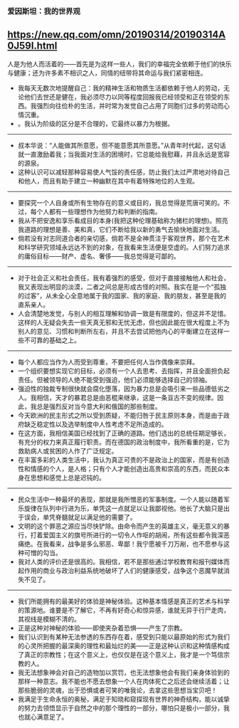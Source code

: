 ### 爱因斯坦：我的世界观
https://new.qq.com/omn/20190314/20190314A0J59I.html
-
人是为他人而活着的——首先是为这样一些人，我们的幸福完全依赖于他们的快乐与健康；还为许多素不相识之人，同情的纽带将其命运与我们紧密相连。
- 我每天无数次地提醒自己：我的精神生活和物质生活都依赖于他人的劳动，无论他们去世还是健在，我必须尽力以同等程度回报我已经领受和正在领受的东西。我强烈向往俭朴的生活，并时常为发觉自己占用了同胞们过多的劳动而心情沉重。
- 。我认为阶级的区分是不合理的，它最终以暴力为根据。
---
- 叔本华说：“人能做其所意愿，但不能意愿其所意愿。”从青年时代起，这句话就一直激励着我；当我面对生活的困境时，它总能给我慰藉，并且永远是宽容的源泉。
- 这种认识可以减轻那种容易使人气馁的责任感，防止我们太过严肃地对待自己和他人，而且有助于建立一种幽默在其中有着特殊地位的人生观。
---
- 要探究一个人自身或所有生物存在的意义或目的，我总觉得是荒唐可笑的。不过，每个人都有一些理想作为他努力和判断的指南。
- 我从不把安逸和享乐看成目的本身(我把这种伦理基础称为猪栏的理想)。照亮我道路的理想是善、美和真，它们不断给我以新的勇气去愉快地面对生活。
- 倘若没有对志同道合者的亲切感，倘若不是全神贯注于客观世界，那个在艺术和科学研究领域永远达不到的对象，在我看来生活便是空虚的。人们努力追求的庸俗目标——财产、虚名、奢侈——我总觉得是可鄙的。
---
- 对于社会正义和社会责任，我有着强烈的感受，但对于直接接触他人和社会，我又表现出明显的淡漠，二者之间总是形成古怪的对照。我实在是一个“孤独的过客”，从未全心全意地属于我的国家、我的家庭、我的朋友，甚至是我的直系亲人。
- 人会清楚地发觉，与别人的相互理解和协调一致是有限度的，但这并不足惜。这样的人无疑会失去一些天真无邪和无忧无虑，但也因此能在很大程度上不为别人的意见、习惯和判断所左右，并且不去尝试把他内心的平衡建立在这样一些不可靠的基础之上。
---
- 每个人都应当作为人而受到尊重，不要把任何人当作偶像来崇拜。
- 一个组织要想实现它的目标，必须有一个人去思考、去指挥，并且全面担负起责任。但被领导的人绝不能受到强迫，他们必须能够选择自己的领袖。
- 强迫性的独裁专制很快就会腐化堕落，因为暴力总是会吸引来一些品德低劣之人。我相信，天才的暴君总是由恶棍来继承，这是一条亘古不变的规律。因此，我总是强烈反对当今意大利和俄国的那些制度。
- 今天欧洲的民主形式之所以受到质疑，不能归咎于民主原则本身，而是由于政府缺乏稳定性以及选举制度中人性考虑不足所造成的。
- 在这方面，我相信美国已经找到了正确的道路。他们选出的总统任期足够长，有充分的权力来真正履行职责。而在德国的政治制度中，我所看重的是，它为救助病人或贫困的人作了广泛规定。
- 在丰富多彩的人类生活中，我认为真正可贵的不是政治上的国家，而是有创造性和情感的个人，是人格；只有个人才能创造出高贵和崇高的东西，而民众本身在思想和感觉上总是迟钝的。
---
- 民众生活中一种最坏的表现，那就是我所憎恶的军事制度。一个人能以随着军乐旋律在队列中行进为乐，单凭这一点就足以让我鄙视他。他长了大脑只是出于误会，单凭脊髓就足以满足他的需要了。
- 文明的这个罪恶之源应当尽快铲除。由命令而产生的英雄主义，毫无意义的暴行，打着爱国主义的旗号所进行的一切令人作呕的胡闹，所有这些都令我深恶痛绝。在我看来，战争是多么邪恶、卑鄙！我宁愿被千刀万剐，也不愿参与这种可憎的勾当。
- 我对人类的评价还是很高的。我相信，若不是那些通过学校教育和报刊媒体而起作用的商业与政治利益系统地破坏了人们的健康感受，战争这个恶魔早就消失不见了。
---
- 我们所能拥有的最美好的体验是神秘体验。这种基本情感是真正的艺术与科学的策源地。谁要是不了解它，不再有好奇心和惊异感，谁就无异于行尸走肉，其视线是模糊不清的。
- 正是这种对神秘的体验——即使夹杂着恐惧——产生了宗教。
- 我们认识到有某种无法参透的东西存在着，感受到只能以最原始的形式为我们的心灵所把握的最深奥的理性和最灿烂的美——正是这种认识和这种情感构成了真正的宗教性；在这个意义上，也仅仅是在这个意义上，我才是一个笃信宗教的人。
- 我无法想象神会对自己的造物加以赏罚，也无法想象他会有我们亲身体验到的那样一种意志。我不能也不愿去想象一个人在肉体死亡之后还会继续活着；让那些脆弱的灵魂，出于恐惧或者可笑的唯我论，去拿这些思想当宝贝吧！
- 我满足于生命永恒的奥秘，满足于知晓和窥探现有世界的神奇结构，能以诚挚的努力去领悟显示于自然之中的那个理性的一部分，哪怕只是极小一部分，我也就心满意足了。
